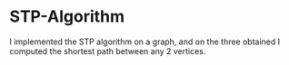 # STP-Algorithm

I implemented the STP algorithm on a graph, and on the three obtained I computed the shortest path between any 2 vertices.
